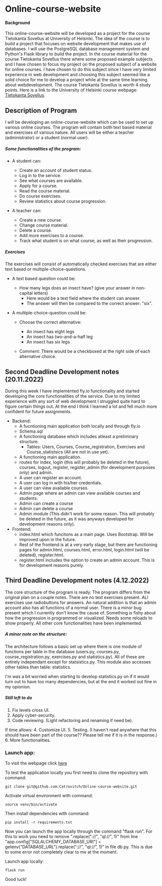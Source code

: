 # Online-course-website

#### Background

This online-course-website will be developed as a project for the course Tietokanta Sovellus at University of Helsinki. The idea of the course is to build a project that focuses on website development that makes use of databases. I will use the PostgreSQL database management system and Python's Flask library to build the project. In the course material for the course Tietokanta Sovellus there where some proposed example subjects and I have chosen to focus my project on the proposed subject of a website for online courses. I have chosen to do this subject since I have very limited experience in web development and choosing this subject seemed like a solid choice for me to develop a project while at the same time learning about webdevelopment. The course Tietokanta Sovellus is worth 4 study points. Here is a link to the University of Helsinki course webpage: [Tietokanta Sovellus](https://hy-tsoha.github.io/materiaali/).

## Description of Program

I will be developing an online-course-website which can be used to set up various online courses. The program will contain both text based material and exercises of various nature. All users will be either a teacher (administrator) or a student (normal user). 

##### Some functionalities of the program:

- A student can: 
  - Create an account of student status.
  - Log in to the service.
  - See what courses are available.
  - Apply for a course.
  - Read the course material.
  - Do course exercises.
  - Review statistics about course progression.

- A teacher can:
  - Create a new course.
  - Change course material.
  - Delete a course.
  - Add more exercises to a course.
  - Track what student is on what course, as well as their progression.
 
##### Exercises

The exercises will consist of automatically checked exercises that are either text based or multiple-choice-questions. 
  
  - A text based question could be:
    - How many legs does an insect have? (give your answer in non-capital letters)
      - Here would be a text field where the student can answer.
      - The answer will then be compared to the correct answer: "six".
      
  - A multiple-choice-question could be:
    - Choose the correct alternative:
      - An insect has eight legs
      - An insect has two-and-a-half leg
      - An insect has six legs
      
     - Comment: There would be a checkboxed at the right side of each alternative choice.
     
   ## Second Deadline Development notes (20.11.2022)
   
  During this week I have implemented fly.io functionality and started developing the core functionalities of the service. Due to my limited experience with any sort of web development I struggled quite hard to figure certain things out. At the end I think I learned a lot and fell much more confident for future assignments. 
  
  - Backend:
      - A fucntioning main application both locally and through fly.io
      - Schema.sql
      - A functioning database which includes atleast a preliminary structure.
        - Tables: Users, Courses, Course_registration, Exercises and Course_statistsics (All are not in use yet).
      - A functioning main application.
      - routes for index, login (this will probably be deleted in the future), courses, logout, register, register_admin (for development purposes only) and admin.
      - A user can register an account.
      - A user can log in with his/her credentials.
      - A user can view available courses.
      - Admin page where an admin can view available courses and students.
      - Admin can create a course
      - Admin can delete a course
      - Admin module (This didn't work for some reason. This will probably be deleted in the future, as it was anyways developed for development reasons only).
  - Frontend:
    - index.html which funcitons as a main page. Uses Bootstrap. Will be improved upon in the future.
    - Rest of the frontend is at a very early stage, but there are functioning pages for admin.html, courses.html, error.html, login.html (will be deleted), register.html.
    - register.html includes the option to create an admin account. This is for development reasons purely.
    
   ## Third Deadline Development notes (4.12.2022)
   
   The core structure of the program is ready. The program differs from the original plan on a couple notes. There are no text exercises present. ALl exercises use radiobuttons for answers. An natural addition is that an admin account also has all functions of a normal user. There is a minor bug present which I currently don't know the cause of. Something is fishy about how the progression is programmed or visualized. Needs some reloads to show properly. All other core functionalities have been implemented. 

##### A minor note on the structure:
The architecture follows a basic set up where there is one module of functions per table in the database (users.py, courses.py, course_registration.py, exercises.py and statistics.py). All of these are entirely independant except for statsistics.py. This module also accesses other tables than table: statistics. 

I'm was a bit worried when starting to develop statistics.py on if it would turn out to have too many dependencies, but at the end it worked out fine in my opionion. 

##### Still left to do
   
   1. Fix levels cross UI.
   2. Apply cyber-security.
   3. Code reviewing. (Light refactoring and renaming if need be).
   
   If time allows:
   4. Customize UI.
   5. Testing. (I haven't read anywhere that this should have been part of the course?? Please tell me if it is in the response.)
   6. More functionalities.

### Launch app:

To visit the webpage click [here](https://online-course-website.fly.dev/)

To test the application locally you first need to clone the repository with command:
```
git clone git@github.com:Catrovitch/Online-course-website.git
```

Activate virtual environment with command:
```
source venv/bin/activate
```

Then install dependencies with command:
```
pip install -r requirements.txt
```

Now you can launch the app locally through the command "flask run". For this to work you need to remove ".replace("://", "ql://", 1)" from line "app.config["SQLALCHEMY_DATABASE_URI"] = getenv("DATABASE_URL").replace("://", "ql://", 1)" in file db.py. This is due to some error not completely clear to me at the moment.

Launch app locally:
```
flask run
```

Good luck!

